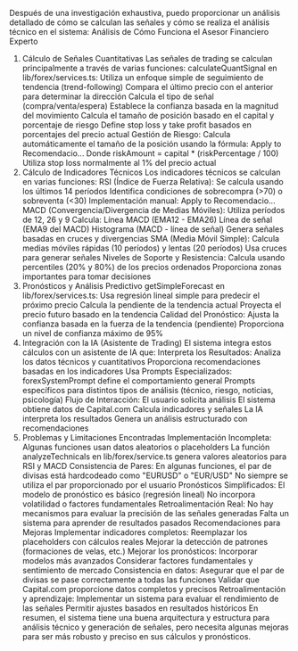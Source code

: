 Después de una investigación exhaustiva, puedo proporcionar un análisis detallado de cómo se calculan las señales y cómo se realiza el análisis técnico en el sistema:
Análisis de Cómo Funciona el Asesor Financiero Experto
1. Cálculo de Señales Cuantitativas
Las señales de trading se calculan principalmente a través de varias funciones:
calculateQuantSignal en lib/forex/services.ts:
Utiliza un enfoque simple de seguimiento de tendencia (trend-following)
Compara el último precio con el anterior para determinar la dirección
Calcula el tipo de señal (compra/venta/espera)
Establece la confianza basada en la magnitud del movimiento
Calcula el tamaño de posición basado en el capital y porcentaje de riesgo
Define stop loss y take profit basados en porcentajes del precio actual
Gestión de Riesgo:
Calcula automáticamente el tamaño de la posición usando la fórmula:
Apply to Recomendacio...
Donde riskAmount = capital * (riskPercentage / 100)
Utiliza stop loss normalmente al 1% del precio actual
2. Cálculo de Indicadores Técnicos
Los indicadores técnicos se calculan en varias funciones:
RSI (Índice de Fuerza Relativa):
Se calcula usando los últimos 14 períodos
Identifica condiciones de sobrecompra (>70) o sobreventa (<30)
Implementación manual:
Apply to Recomendacio...
MACD (Convergencia/Divergencia de Medias Móviles):
Utiliza períodos de 12, 26 y 9
Calcula:
Línea MACD (EMA12 - EMA26)
Línea de señal (EMA9 del MACD)
Histograma (MACD - línea de señal)
Genera señales basadas en cruces y divergencias
SMA (Media Móvil Simple):
Calcula medias móviles rápidas (10 períodos) y lentas (20 períodos)
Usa cruces para generar señales
Niveles de Soporte y Resistencia:
Calcula usando percentiles (20% y 80%) de los precios ordenados
Proporciona zonas importantes para tomar decisiones
3. Pronósticos y Análisis Predictivo
getSimpleForecast en lib/forex/services.ts:
Usa regresión lineal simple para predecir el próximo precio
Calcula la pendiente de la tendencia actual
Proyecta el precio futuro basado en la tendencia
Calidad del Pronóstico:
Ajusta la confianza basada en la fuerza de la tendencia (pendiente)
Proporciona un nivel de confianza máximo de 95%
4. Integración con la IA (Asistente de Trading)
El sistema integra estos cálculos con un asistente de IA que:
Interpreta los Resultados:
Analiza los datos técnicos y cuantitativos
Proporciona recomendaciones basadas en los indicadores
Usa Prompts Especializados:
forexSystemPrompt define el comportamiento general
Prompts específicos para distintos tipos de análisis (técnico, riesgo, noticias, psicología)
Flujo de Interacción:
El usuario solicita análisis
El sistema obtiene datos de Capital.com
Calcula indicadores y señales
La IA interpreta los resultados
Genera un análisis estructurado con recomendaciones
5. Problemas y Limitaciones Encontradas
Implementación Incompleta:
Algunas funciones usan datos aleatorios o placeholders
La función analyzeTechnicals en lib/forex/service.ts genera valores aleatorios para RSI y MACD
Consistencia de Pares:
En algunas funciones, el par de divisas está hardcodeado como "EURUSD" o "EUR/USD"
No siempre se utiliza el par proporcionado por el usuario
Pronósticos Simplificados:
El modelo de pronóstico es básico (regresión lineal)
No incorpora volatilidad o factores fundamentales
Retroalimentación Real:
No hay mecanismos para evaluar la precisión de las señales generadas
Falta un sistema para aprender de resultados pasados
Recomendaciones para Mejoras
Implementar indicadores completos:
Reemplazar los placeholders con cálculos reales
Mejorar la detección de patrones (formaciones de velas, etc.)
Mejorar los pronósticos:
Incorporar modelos más avanzados
Considerar factores fundamentales y sentimiento de mercado
Consistencia en datos:
Asegurar que el par de divisas se pase correctamente a todas las funciones
Validar que Capital.com proporcione datos completos y precisos
Retroalimentación y aprendizaje:
Implementar un sistema para evaluar el rendimiento de las señales
Permitir ajustes basados en resultados históricos
En resumen, el sistema tiene una buena arquitectura y estructura para análisis técnico y generación de señales, pero necesita algunas mejoras para ser más robusto y preciso en sus cálculos y pronósticos.